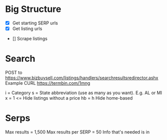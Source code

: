# Big Structure

- [x] Get starting SERP urls
- [x] Get listing urls
- [] Scrape listings


# Search
POST to https://www.bizbuysell.com/listings/handlers/searchresultsredirector.ashx
Example CURL https://termbin.com/1mng

i = Category
s = State abbreviation (use as many as you want).  E.g. AL or MI
x = 1 <= Hide listings without a price
hb = h Hide home-based

# Serps

Max results = 1,500
Max results per SERP = 50
Info that's needed is in     
<script type="application/ld+json" defer>  
with the text: "@type": "SearchResultsPage"

# Listing
3 sections

1) the big JSON
2) header spot (class="span12").  Turn this into a dictionary
    - soup.find(text=re.compile('Asking Price')).parent.parent.parent.parent.parent.text
3) listing details (class="listingProfile_details")
    - soup.find_all("div", class_="listingProfile_details")